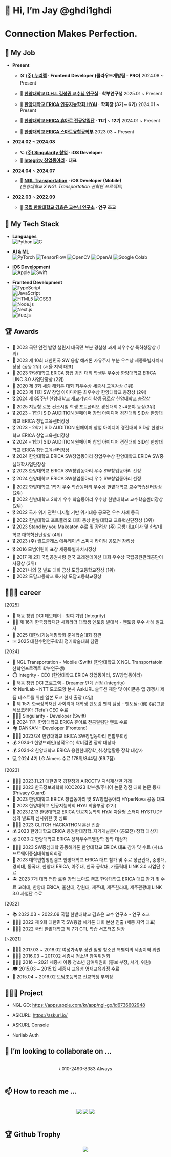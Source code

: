 # 👋 Hi, I’m Jay @ghdi1ghdi  

# Connection Makes Perfection.

## 💼 My Job
- **Present**
  - 🛠️ [**(주) 누리랩**](https://www.nurilab.com/kr/index.html) · **Frontend Developer (클라우드개발팀 - PRO)** 2024.08 ~ Present

  - 🔬 [**한양대학교 D.H.L 김성권 교수님 연구실**](https://dhl.hanyang.ac.kr/main/main.html) · **학부연구생** 2025.01 ~ Present

  - 🤖 [**한양대학교 ERICA 인공지능학회 HYAI**](https://www.instagram.com/hanyang.ai/) · **학회장 (3기 ~ 6기)** 2024.01 ~ Present

  - 📣 [**한양대학교 ERICA 휴아로 전공알림단**](https://www.instagram.com/hyuaro_erica?igsh=MWpyaGdrMnQ2bGIx) · **11기 ~ 12기** 2024.01 ~ Present

  - 🏫 [**한양대학교 ERICA 스마트융합공학부**](https://sce.hanyang.ac.kr/) 2023.03 ~ Present

- **2024.02 ~ 2024.08**
  - 🪐 [**(주) Singularity 창업**](https://www.instagram.com/singularity.corp?igsh=b2l6bTZmam03ejYz) · **iOS Developer**
  - 🌱 **[Integrity 창업동아리](https://eec.hanyang.ac.kr/front/ko/support/club/club/read?id=dB1c0EVlT2O0eTKWldY7UQ&dataPerPage=12&grpIdList=b57TqDu3Tc2qdMQh4ioL8w&page=7&showNow=true&sort=UPDATED_AT_DESC&stateList=PERMIT)** · **대표**

- **2024.04 ~ 2024.07**
  - 🚛 [**NGL Transportation**](https://ngltrans.com/) · **iOS Developer (Mobile)**  
  *(한양대학교 X NGL Transportation 산학연 프로젝트)* 

- **2022.03 ~ 2022.09**
  - 📔 [**국립 한밭대학교 김효은 교수님 연구소**](https://sites.google.com/view/hyoeunclairekim/home?authuser=0) · **연구 조교** 
  
## 👀 My Tech Stack
- **Languages**  
![Python](https://img.shields.io/badge/Python-3776AB?style=flat&logo=Python&logoColor=white)
![C](https://img.shields.io/badge/C-00599C?style=flat&logo=C&logoColor=white)

- **AI & ML**  
![PyTorch](https://img.shields.io/badge/PyTorch-EE4C2C?style=flat&logo=PyTorch&logoColor=white)
![TensorFlow](https://img.shields.io/badge/TensorFlow-FF6F00?style=flat&logo=TensorFlow&logoColor=white)
![OpenCV](https://img.shields.io/badge/OpenCV-5C3EE8?style=flat&logo=OpenCV&logoColor=white)
![OpenAI](https://img.shields.io/badge/OpenAI-412991?style=flat&logo=OpenAI&logoColor=white)
![Google Colab](https://img.shields.io/badge/Google%20Colab-F9AB00?style=flat&logo=Google%20Colab&logoColor=white)

- **iOS Development**  
![Apple](https://img.shields.io/badge/Apple-000000?style=flat&logo=Apple&logoColor=white)
![Swift](https://img.shields.io/badge/Swift-F05138?style=flat&logo=Swift&logoColor=white)

- **Frontend Development**  
![TypeScript](https://img.shields.io/badge/TypeScript-3178c6?style=flat&logo=TypeScript&logoColor=white)  
![JavaScript](https://img.shields.io/badge/JavaScript-F7DF1E?style=flat&logo=JavaScript&logoColor=white)  
![HTML5](https://img.shields.io/badge/HTML5-E34F26?style=flat&logo=HTML5&logoColor=white)
![CSS3](https://img.shields.io/badge/CSS3-1572B6?style=flat&logo=CSS3&logoColor=white)  
![Node.js](https://img.shields.io/badge/Node.js-339933?style=flat&logo=Node.js&logoColor=white)  
![Next.js](https://img.shields.io/badge/Next.js-000000?style=flat&logo=Next.js&logoColor=white)  
![Vue.js](https://img.shields.io/badge/Vue.js-01c180?style=flat&logo=Vue.js&logoColor=white)

## 🏆 Awards

- 🥇 2023 국민 안전 발명 챌린지 대국민 부분 경찰청 과제 최우수상 특허청장상 (1위)
- 🥈 2023 제 10회 대한민국 SW 융합 해커톤 자유주제 부분 우수상 세종특별자치시장상 (공동 2위) (서울 지역 대표)
- 🥈 2023 한양대학교 ERICA 창업 경진 대회 학생부 우수상 한양대학교 ERICA LINC 3.0 사업단장상 (2위)
- 🥇 2020 제 3회 세종 해커톤 대회 최우수상 세종시 교육감상 (1위)
- 🥈 2023 제 11회 SW 창업 아이디어톤 최우수상 한양대학교 총장상 (2위)
- 🎖️ 2024 제 85주년 한양대학교 개교기념식 학생 공로상 한양대학교 총장상
- 🥉 2025 지능형 로봇 컨소시엄 학생 포트폴리오 경진대회 2~4분야 동상(3위)
- 🎖️ 2023 - 1학기 SID AUDITION 원페이퍼 창업 아이디어 경진대회 SID상 한양대학교 ERICA 창업교육센터장상
- 🎖️ 2023 - 2학기 SID AUDITION 원페이퍼 창업 아이디어 경진대회 SID상 한양대학교 ERICA 창업교육센터장상
- 🎖️ 2024 - 1학기 SID AUDITION 원페이퍼 창업 아이디어 경진대회 SID상 한양대학교 ERICA 창업교육센터장상
- 🎖️ 2024 한양대학교 ERICA SW창업동아리 창업우수상 한양대학교 ERICA SW중심대학사업단장상
- 🎖️ 2023 한양대학교 ERICA SW창업동아리 우수 SW창업동아리 선정
- 🎖️ 2024 한양대학교 ERICA SW창업동아리 우수 SW창업동아리 선정
- 🥈 2022 한밭대학교 1학기 우수 학습동아리 우수상 한밭대학교 교수학습센터장상 (2위)
- 🥈 2022 한밭대학교 2학기 우수 학습동아리 우수상 한밭대학교 교수학습센터장상 (2위) 
- 🎖️ 2022 국가 위기 관련 디지털 기반 위기대응 공모전 우수 사례 등극
- 🥉 2022 한밭대학교 포트폴리오 대회 동상 한밭대학교 교육혁신단장상 (3위)
- 🎖 2023 Stand by you Makeaton 수료 및 장려상 (주) 공생 대표이사 및 한밭대학교 대학혁신단장상 (4위)
- 🎖️ 2023 (주) 월드클래스 에듀케이션 스피치 라이팅 공모전 장려상
- 🎖 2016 모범어린이 표창 세종특별자치시장상
- 🥉 2017 제 2회 국립공원사랑 전국 프레젠테이션 대회 우수상 국립공원관리공단이사장상 (3위)
- 🥇 2021 나의 꿈 발표 대회 금상 도담고등학교장상 (1위)
- 🥇 2022 도담고등학교 특기상 도담고등학교장상


## 🧑🏻‍💻 career

[2025]
- 🏢 해동 창업 DCI 데모데이 - 참여 기업 (Integrity)
- 💁🏻 제 16기 한국장학재단 사회리더 대학생 멘토링 발대식 - 멘토링 우수 사례 발표자
- 🧠 2025 대한뇌기능매핑학회 춘계학술대회 참관
- 💤 2025 대한수면연구학회 정기학술대회 참관

[2024]
- 🚛 NGL Transportation - Mobile (Swift) (한양대학교 X NGL Transportatoin 산학연프로젝트 학부연구생) 
- ⭕️ Integrity - CEO (한양대학교 ERICA 창업동아리, SW창업동아리)
- 🏢 해동 창업 DCI 프로그램 - Dreamer 단계 선정 (Integrity)
- 🛠️ NuriLab - NTT 도코모향 본사 AskURL 솔루션 제안 및 아이폰용 앱 경쟁사 제품 테스트를 위한 일본 도쿄 현지 출장 (4일)
- 🍳 제 15기 한국장학재단 사회리더 대학생 멘토링 멘티 팀장 - 멘토님: (前) (유)그룹세브코리아 (Tefal) CEO 수료
- 🧑🏻‍💻 Singularity - Developer (Swift)
- 📣 2024 11기 한양대학교 ERICA 휴아로 전공알림단 멘토 수료
- 🏘️ DANKAN - Developer (Frontend)
- 🧑🏻‍💻 2023/24 한양대학교 ERICA SW창업동아리 연합부회장
- 💰 2024-1 한양브레인(성적우수) 학비감면 장학 대상자
- 💰 2024-2 한양대학교 ERICA 응원한대장학_취.창업활동 장학 대상자
- 💻 2024 4기 LG Aimers 수료 178위/844팀 (69.7점)

[2023]
- 👮🏻‍♀ 2023.11.21 대한민국 경찰청과 AIRCCTV 지식재산권 거래
- 🧑🏻‍💻 2023 한국정보과학회 KCC2023 학부생/주니어 논문 경진 대회 논문 등재 (Privacy Guard)
- 🏢 2023 한양대학교 ERICA 창업동아리 및 SW창업동아리 HYperNova 공동 대표
- 🤖 2023 한양대학교 인공지능학회 HYAI 학술부장 (2기)
- 🤖 2023.12.13 한양대학교 ERICA 인공지능학회 HYAI 자율형 스터디 HYSTUDY 성과 발표회 심사위원 및 성료
- 🧑🏻‍💻 2023 GLITCH HACKATHON 본선 진출
- 💰 2023 한양대학교 ERICA 응원한대장학_자기개발분야 (공모전) 장학 대상자
- 💰 2023-2 한양대학교 ERICA 성적우수특별장학 장학 대상자
- 🧑🏻‍💻 2023 SW중심대학 공동해커톤 한양대학교 ERICA 대표 참가 및 수료 (사)소프트웨어중심대학협의회장
- 🏢 2023 대학연합창업캠프 한양대학교 ERICA 대표 참가 및 수료 성균관대, 중앙대, 경희대, 동국대, 한양대 ERICA, 아주대, 한국 공학대, 가톨릭대 LINK 3.0 사업단 수료
- 🏝️ 2023 7개 대학 연합 로컬 창업 노마드 캠프 한양대학교 ERICA 대표 참가 및 수료 고려대, 한양대 ERICA, 울산대, 강원대, 제주대, 제주한라대, 제주관광대 LINK 3.0 사업단 수료

[2022]
- 📚 2022.03 ~ 2022.09 국립 한밭대학교 김효은 교수 연구소 - 연구 조교
- 🧑🏻‍💻 2022 제 9회 대한민국 SW융합 해커톤 대회 본선 진출 (세종 지역 대표)
- 🙋🏻‍♂️ 2022 국립 한밭대학교 제 7기 CTL 학습 서포터즈 팀장

[~2021]
- 🙋🏻‍♂️ 2017.03 ~ 2018.02 여성가족부 장관 임명 청소년 특별회의 세종지역 위원
- 🙋🏻‍♂️ 2016.03 ~ 2017.02 세종시 청소년 참여위원회
- 🙋🏻‍♂️ 2016 ~ 2021 세종시 아동 청소년 참여위원회 (홍보 부장, 서기, 위원)
- 🎓 2015.03 ~ 2015.12 세종시 교육청 영재교육과정 수료
- 🏫 2015.04 ~ 2016.02 도담초등학교 전교학생 부회장


## 👩🏻‍💻 Project
- NGL GO: https://apps.apple.com/kr/app/ngl-go/id6736602948
- ASKURL: https://askurl.io/

- ASKURL Console
- Nurilab Auth



## 💞️ I’m looking to collaborate on ...
<div align= "center">
 <br> 📞 010-2490-8383 Always
</div>
<br>

## 📫 How to reach me ... 
<br> 
<div align= "center">
  <a href="https://instagram.com/22_jung_ho?igshid=NGExMmI2YTkyZg==" target="_blank"><img src="https://img.shields.io/badge/INSTAGRAM-E4405F?style=flat&logo=Instagram&logoColor=white"></a>
<!--   <a href="https://mail.google.com/mail/?view=cm&amp;fs=1&amp;to=jeongho.l@ngltrans.net" target="_blank"><img src="https://img.shields.io/badge/jeongho.l@ngltrans.net-EA4335?style=flat&logo=Gmail&logoColor=white"></a> -->
  <a href="https://mail.google.com/mail/?view=cm&amp;fs=1&amp;to=jhlee@nurilab.com" target="_blank"><img src="https://img.shields.io/badge/jhlee@nurilab.com-EA4335?style=flat&logo=Gmail&logoColor=white"></a>
  <a href="https://mail.google.com/mail/?view=cm&amp;fs=1&amp;to=ghdi1ghdi@hanyang.ac.kr" target="_blank"><img src="https://img.shields.io/badge/ghdi1ghdi@hanyang.ac.kr-EA4335?style=flat&logo=Gmail&logoColor=white"></a>
<!--   <a href="https://mail.google.com/mail/?view=cm&amp;fs=1&amp;to=jeongho.lee@hypernote.co.kr" target="_blank"><img src="https://img.shields.io/badge/jeongho.lee@hypernote.co.kr-EA4335?style=flat&logo=Gmail&logoColor=white"></a> -->
  <br>
<!--   <a href="https://mail.google.com/mail/?view=cm&amp;fs=1&amp;to=jay@integrity.ne.kr" target="_blank"><img src="https://img.shields.io/badge/jay@integrity.ne.kr-EA4335?style=flat&logo=Gmail&logoColor=white"></a> -->
</div>
<br>

## 🏆 Github Trophy
  <p align="center">
<a href="s">
  <img src ="https://github-profile-trophy.vercel.app/?username=ghdi1ghdi&theme=flat&column=3">
</a>
  </p>
<!---
ghdi1ghdi/ghdi1ghdi is a ✨ special ✨ repository because its `README.md` (this file) appears on your GitHub profile.
You can click the Preview link to take a look at your changes.
--->
